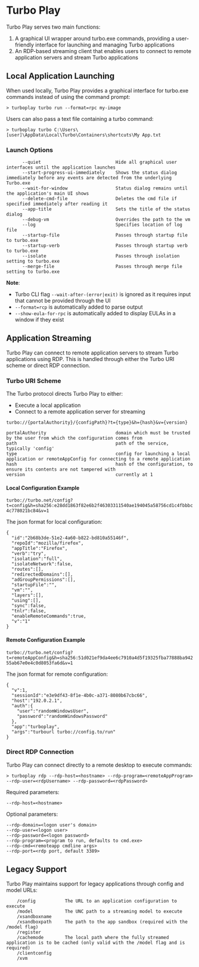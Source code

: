 # Turbo Play

Turbo Play serves two main functions:
1. A graphical UI wrapper around turbo.exe commands, providing a user-friendly interface for launching and managing Turbo applications
2. An RDP-based streaming client that enables users to connect to remote application servers and stream Turbo applications

## Local Application Launching

When used locally, Turbo Play provides a graphical interface for turbo.exe commands instead of using the command prompt:

```
> turboplay turbo run --format=rpc my-image
```

Users can also pass a text file containing a turbo command:

```
> turboplay turbo C:\Users\[user]\AppData\Local\Turbo\Containers\shortcuts\My App.txt
```

### Launch Options

```
      --quiet                            Hide all graphical user interfaces until the application launches
      --start-progress-ui-immediately    Shows the status dialog immediately before any events are detected from the underlying Turbo.exe
      --wait-for-window                  Status dialog remains until the application's main UI shows 
      --delete-cmd-file                  Deletes the cmd file if specified immediately after reading it
      --app-title                        Sets the title of the status dialog
      --debug-vm                         Overrides the path to the vm
      --log                              Specifies location of log file
      --startup-file                     Passes through startup file to turbo.exe
      --startup-verb                     Passes through startup verb to turbo.exe
      --isolate                          Passes through isolation setting to turbo.exe
      --merge-file                       Passes through merge file setting to turbo.exe
```

**Note**: 
- Turbo CLI flag `--wait-after-(error|exit)` is ignored as it requires input that cannot be provided through the UI
- `--format=rcp` is automatically added to parse output
- `--show-eula-for-rpc` is automatically added to display EULAs in a window if they exist

## Application Streaming

Turbo Play can connect to remote application servers to stream Turbo applications using RDP. This is handled through either the Turbo URI scheme or direct RDP connection.

### Turbo URI Scheme

The Turbo protocol directs Turbo Play to either:
- Execute a local application
- Connect to a remote application server for streaming

```
turbo://{portalAuthority}/{configPath}?t={type}&h={hash}&v={version}

portalAuthority                          domain which must be trusted by the user from which the configuration comes from
path                                     path of the service, typically 'config'
type                                     config for launching a local application or remoteAppConfig for connecting to a remote application
hash                                     hash of the configuration, to ensure its contents are not tampered with
version                                  currently at 1
```

#### Local Configuration Example

`turbo://turbo.net/config?t=config&h=sha256:e28dd1863f82e6b2f46303311540ae194045a58756cd1c4fbbbc4c778021bc84&v=1`

The json format for local configuration:

```
{
  "id":"2b68b3de-51e2-4a60-b822-bd810a55146f",
  "repoId":"mozilla/firefox",
  "appTitle":"Firefox",
  "verb":"try",
  "isolation":"full",
  "isolateNetwork":false,
  "routes":[],
  "redirectedDomains":[],
  "adGroupPermissions":[],
  "startupFile":"",
  "vm":"",
  "layers":[],
  "using":[],
  "sync":false,
  "tnlr":false,
  "enableRemoteCommands":true,
  "v":"1"
}
```

#### Remote Configuration Example

`turbo://turbo.net/config?t=remoteAppConfig&h=sha256:51d021ef9da4ee6c7910a4d5f19325fba77888ba94255ab67e0e4c0d8053fa6d&v=1`

The json format for remote configuration:

```
{
  "v":1,
  "sessionId":"e3e9df43-8f1e-4b0c-a371-8080b67cbc66",
  "host":"192.0.2.1",
  "auth":{
    "user":"randomWindowsUser",
    "password":"randomWindowsPassword"
  },
  "app":"turboplay",
  "args":"turbourl turbo://config.to/run"
}
```

### Direct RDP Connection

Turbo Play can connect directly to a remote desktop to execute commands:

```
> turboplay rdp --rdp-host=<hostname> --rdp-program=<remoteAppProgram> --rdp-user=<rdpUsername> --rdp-password=<rdpPassword>
```

Required parameters:
```
--rdp-host=<hostname>
```

Optional parameters:
```
--rdp-domain=<logon user's domain>
--rdp-user=<logon user>
--rdp-password=<logon password>
--rdp-program=<program to run, defaults to cmd.exe>
--rdp-cmd=<remoteapp cmdline args>
--rdp-port=<rdp port, default 3389>
```

## Legacy Support

Turbo Play maintains support for legacy applications through config and model URLs:

```
    /config           The URL to an application configuration to execute
    /model            The UNC path to a streaming model to execute
    /xsandboxname
    /xsandboxpath     The path to the app sandbox (required with the /model flag)
    /register
    /cachemode        The local path where the fully streamed application is to be cached (only valid with the /model flag and is required)
    /clientconfig
    /xvm
```